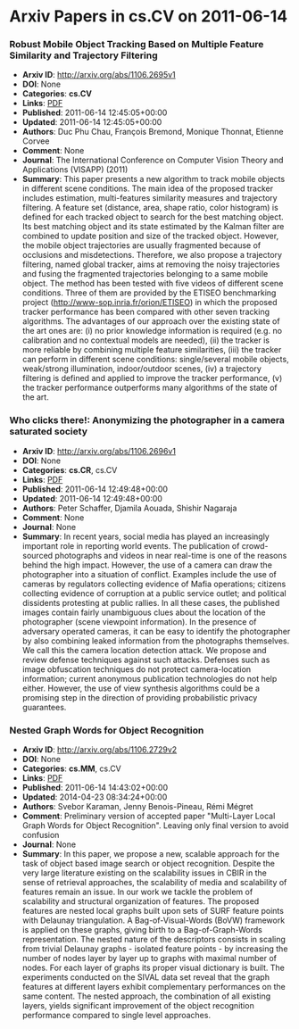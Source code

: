 # Arxiv Papers in cs.CV on 2011-06-14
### Robust Mobile Object Tracking Based on Multiple Feature Similarity and Trajectory Filtering
- **Arxiv ID**: http://arxiv.org/abs/1106.2695v1
- **DOI**: None
- **Categories**: **cs.CV**
- **Links**: [PDF](http://arxiv.org/pdf/1106.2695v1)
- **Published**: 2011-06-14 12:45:05+00:00
- **Updated**: 2011-06-14 12:45:05+00:00
- **Authors**: Duc Phu Chau, François Bremond, Monique Thonnat, Etienne Corvee
- **Comment**: None
- **Journal**: The International Conference on Computer Vision Theory and
  Applications (VISAPP) (2011)
- **Summary**: This paper presents a new algorithm to track mobile objects in different scene conditions. The main idea of the proposed tracker includes estimation, multi-features similarity measures and trajectory filtering. A feature set (distance, area, shape ratio, color histogram) is defined for each tracked object to search for the best matching object. Its best matching object and its state estimated by the Kalman filter are combined to update position and size of the tracked object. However, the mobile object trajectories are usually fragmented because of occlusions and misdetections. Therefore, we also propose a trajectory filtering, named global tracker, aims at removing the noisy trajectories and fusing the fragmented trajectories belonging to a same mobile object. The method has been tested with five videos of different scene conditions. Three of them are provided by the ETISEO benchmarking project (http://www-sop.inria.fr/orion/ETISEO) in which the proposed tracker performance has been compared with other seven tracking algorithms. The advantages of our approach over the existing state of the art ones are: (i) no prior knowledge information is required (e.g. no calibration and no contextual models are needed), (ii) the tracker is more reliable by combining multiple feature similarities, (iii) the tracker can perform in different scene conditions: single/several mobile objects, weak/strong illumination, indoor/outdoor scenes, (iv) a trajectory filtering is defined and applied to improve the tracker performance, (v) the tracker performance outperforms many algorithms of the state of the art.



### Who clicks there!: Anonymizing the photographer in a camera saturated society
- **Arxiv ID**: http://arxiv.org/abs/1106.2696v1
- **DOI**: None
- **Categories**: **cs.CR**, cs.CV
- **Links**: [PDF](http://arxiv.org/pdf/1106.2696v1)
- **Published**: 2011-06-14 12:49:48+00:00
- **Updated**: 2011-06-14 12:49:48+00:00
- **Authors**: Peter Schaffer, Djamila Aouada, Shishir Nagaraja
- **Comment**: None
- **Journal**: None
- **Summary**: In recent years, social media has played an increasingly important role in reporting world events. The publication of crowd-sourced photographs and videos in near real-time is one of the reasons behind the high impact. However, the use of a camera can draw the photographer into a situation of conflict. Examples include the use of cameras by regulators collecting evidence of Mafia operations; citizens collecting evidence of corruption at a public service outlet; and political dissidents protesting at public rallies. In all these cases, the published images contain fairly unambiguous clues about the location of the photographer (scene viewpoint information). In the presence of adversary operated cameras, it can be easy to identify the photographer by also combining leaked information from the photographs themselves. We call this the camera location detection attack. We propose and review defense techniques against such attacks. Defenses such as image obfuscation techniques do not protect camera-location information; current anonymous publication technologies do not help either. However, the use of view synthesis algorithms could be a promising step in the direction of providing probabilistic privacy guarantees.



### Nested Graph Words for Object Recognition
- **Arxiv ID**: http://arxiv.org/abs/1106.2729v2
- **DOI**: None
- **Categories**: **cs.MM**, cs.CV
- **Links**: [PDF](http://arxiv.org/pdf/1106.2729v2)
- **Published**: 2011-06-14 14:43:02+00:00
- **Updated**: 2014-04-23 08:34:24+00:00
- **Authors**: Svebor Karaman, Jenny Benois-Pineau, Rémi Mégret
- **Comment**: Preliminary version of accepted paper "Multi-Layer Local Graph Words
  for Object Recognition". Leaving only final version to avoid confusion
- **Journal**: None
- **Summary**: In this paper, we propose a new, scalable approach for the task of object based image search or object recognition. Despite the very large literature existing on the scalability issues in CBIR in the sense of retrieval approaches, the scalability of media and scalability of features remain an issue. In our work we tackle the problem of scalability and structural organization of features. The proposed features are nested local graphs built upon sets of SURF feature points with Delaunay triangulation. A Bag-of-Visual-Words (BoVW) framework is applied on these graphs, giving birth to a Bag-of-Graph-Words representation. The nested nature of the descriptors consists in scaling from trivial Delaunay graphs - isolated feature points - by increasing the number of nodes layer by layer up to graphs with maximal number of nodes. For each layer of graphs its proper visual dictionary is built. The experiments conducted on the SIVAL data set reveal that the graph features at different layers exhibit complementary performances on the same content. The nested approach, the combination of all existing layers, yields significant improvement of the object recognition performance compared to single level approaches.



